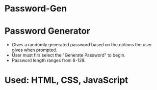 # Password-Gen
# Password Generator 

* Gives a randomly generated password based on the options the user gives when prompted. 
* User must firs select the "Generate Password" to begin. 
* Password length ranges from 8-128.

# Used: HTML, CSS, JavaScript 
